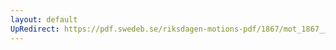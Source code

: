 ```yaml
---
layout: default
UpRedirect: https://pdf.swedeb.se/riksdagen-motions-pdf/1867/mot_1867__ak__00095/mot_1867__ak__00095_004.pdf
---
```

